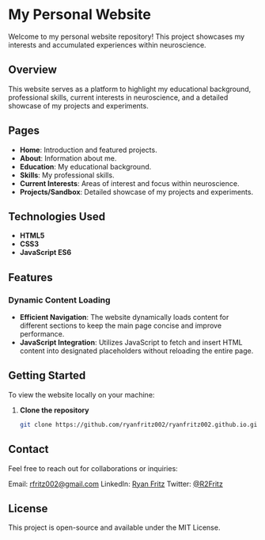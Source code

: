 # My Personal Website

Welcome to my personal website repository! This project showcases my interests and accumulated experiences within neuroscience.

## Overview

This website serves as a platform to highlight my educational background, professional skills, current interests in neuroscience, and a detailed showcase of my projects and experiments.

## Pages

- **Home**: Introduction and featured projects.
- **About**: Information about me.
- **Education**: My educational background.
- **Skills**: My professional skills.
- **Current Interests**: Areas of interest and focus within neuroscience.
- **Projects/Sandbox**: Detailed showcase of my projects and experiments.

## Technologies Used

- **HTML5**
- **CSS3**
- **JavaScript ES6**

## Features

### Dynamic Content Loading

- **Efficient Navigation**: The website dynamically loads content for different sections to keep the main page concise and improve performance.
- **JavaScript Integration**: Utilizes JavaScript to fetch and insert HTML content into designated placeholders without reloading the entire page.

## Getting Started

To view the website locally on your machine:

1. **Clone the repository**

   ```bash
   git clone https://github.com/ryanfritz002/ryanfritz002.github.io.git
## Contact
Feel free to reach out for collaborations or inquiries:

Email: rfritz002@gmail.com
LinkedIn: [Ryan Fritz](https://www.linkedin.com/in/ryan-fritz-9212b9187/)
Twitter: [@R2Fritz](https://x.com/R2Fritz)

## License
This project is open-source and available under the MIT License.
